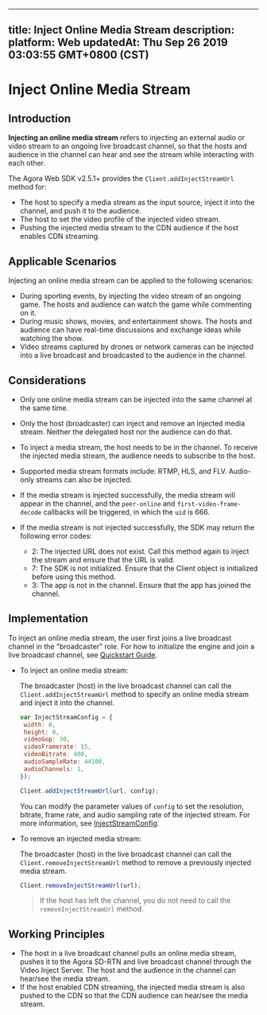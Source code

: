 
---
title: Inject Online Media Stream
description: 
platform: Web
updatedAt: Thu Sep 26 2019 03:03:55 GMT+0800 (CST)
---
# Inject Online Media Stream
## Introduction

**Injecting an online media stream** refers to injecting an external audio or video stream to an ongoing live broadcast channel, so that the hosts and audience in the channel can hear and see the stream while interacting with each other. 

The Agora Web SDK v2.5.1+ provides the `Client.addInjectStreamUrl` method for:

- The host to specify a media stream as the input source, inject it into the channel, and push it to the audience.
- The host to set the video profile of the injected video stream.
- Pushing the injected media stream to the CDN audience if the host enables CDN streaming.

## Applicable Scenarios

Injecting an online media stream can be applied to the following scenarios:

- During sporting events, by injecting the video stream of an ongoing game. The hosts and audience can watch the game while commenting on it.
- During music shows, movies, and entertainment shows. The hosts and audience can have real-time discussions and exchange ideas while watching the show.
- Video streams captured by drones or network cameras can be injected into a live broadcast and broadcasted to the audience in the channel.

## Considerations

- Only one online media stream can be injected into the same channel at the same time.
- Only the host (broadcaster) can inject and remove an injected media stream. Neither the delegated host nor the audience can do that.
- To inject a media stream, the host needs to be in the channel. To receive the injected media stream, the audience needs to subscribe to the host.
- Supported media stream formats include: RTMP, HLS, and FLV. Audio-only streams can also be injected.
- If the media stream is injected successfully, the media stream will appear in the channel, and the `peer-online` and `first-video-frame-decode` callbacks will be triggered, in which the `uid` is 666.
- If the media stream is not injected successfully, the SDK may return the following error codes:

  - 2: The injected URL does not exist. Call this method again to inject the stream and ensure that the URL is valid.
  - 7: The SDK is not initialized. Ensure that the Client object is initialized before using this method.
  - 3: The app is not in the channel. Ensure that the app has joined the channel.


## Implementation

To inject an online media stream, the user first joins a live broadcast channel in the "broadcaster" role. For how to initialize the engine and join a live broadcast channel, see [Quickstart Guide](../../en/Audio%20Broadcast/web_prepare.md).

- To inject an online media stream:

	The broadcaster (host) in the live broadcast channel can call the `Client.addInjectStreamUrl` method to specify an online media stream and inject it into the channel.

	```javascript
	var InjectStreamConfig = {
	 width: 0,
	 height: 0,
	 videoGop: 30,
	 videoFramerate: 15,
	 videoBitrate: 400,
	 audioSampleRate: 44100,
	 audioChannels: 1,
	});
	
	Client.addInjectStreamUrl(url, config);
	```

	You can modify the parameter values of `config` to set the resolution, bitrate, frame rate, and audio sampling rate of the injected stream. For more information, see [InjectStreamConfig](https://docs.agora.io/en/Audio%20Broadcast/API%20Reference/web/interfaces/agorartc.injectstreamconfig.html).
	
- To remove an injected media stream:

	The broadcaster (host) in the live broadcast channel can call the `Client.removeInjectStreamUrl` method to remove a previously injected media stream.

	```javascript
	Client.removeInjectStreamUrl(url);
	```

	> If the host has left the channel, you do not need to call the `removeInjectStreamUrl` method.

## Working Principles

- The host in a live broadcast channel pulls an online media stream, pushes it to the Agora SD-RTN and live broadcast channel through the Video Inject Server. The host and the audience in the channel can hear/see the media stream.
- If the host enabled CDN streaming, the injected media stream is also pushed to the CDN so that the CDN audience can hear/see the media stream.
